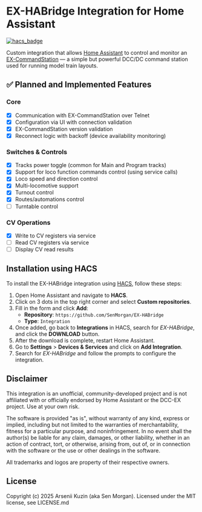 # EX-HABridge Integration for Home Assistant

[![hacs_badge](https://img.shields.io/badge/HACS-Custom-orange.svg)](https://github.com/custom-components/hacs)

Custom integration that allows [Home Assistant](https://www.home-assistant.io/) to control and monitor an [EX-CommandStation](https://dcc-ex.com/ex-commandstation/index.html) — a simple but powerful DCC/DC command station used for running model train layouts.


## ✅ Planned and Implemented Features

### Core

- [x] Communication with EX-CommandStation over Telnet
- [x] Configuration via UI with connection validation
- [x] EX-CommandStation version validation
- [x] Reconnect logic with backoff (device availability monitoring)

### Switches & Controls

- [x] Tracks power toggle (common for Main and Program tracks)
- [x] Support for loco function commands control (using service calls)
- [x] Loco speed and direction control
- [x] Multi-locomotive support
- [x] Turnout control
- [x] Routes/automations control
- [ ] Turntable control

### CV Operations

- [x] Write to CV registers via service
- [ ] Read CV registers via service
- [ ] Display CV read results

## Installation using HACS

To install the EX-HABridge integration using [HACS](https://hacs.xyz/), follow these steps:
1. Open Home Assistant and navigate to **HACS**.
2. Click on 3 dots in the top right corner and select **Custom repositories**.
3. Fill in the form and click **Add**:
   - **Repository**: `https://github.com/SenMorgan/EX-HABridge`
   - **Type**: `Integration`
4. Once added, go back to **Integrations** in HACS, search for *EX-HABridge*, and click the **DOWNLOAD** button.
5. After the download is complete, restart Home Assistant.
6. Go to **Settings** > **Devices & Services** and click on **Add Integration**.
7. Search for *EX-HABridge* and follow the prompts to configure the integration.

## Disclaimer

This integration is an unofficial, community-developed project and is not affiliated with or officially endorsed by Home Assistant or the DCC-EX project. Use at your own risk.

The software is provided "as is", without warranty of any kind, express or implied, including but not limited to the warranties of merchantability, fitness for a particular purpose, and noninfringement. In no event shall the author(s) be liable for any claim, damages, or other liability, whether in an action of contract, tort, or otherwise, arising from, out of, or in connection with the software or the use or other dealings in the software.

All trademarks and logos are property of their respective owners.

## License

Copyright (c) 2025 Arsenii Kuzin (aka Sen Morgan). Licensed under the MIT license, see LICENSE.md

